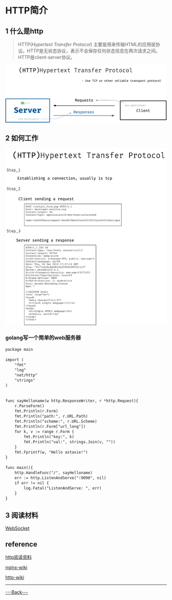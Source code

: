 # HTTP简介


## 1 什么是http

> HTTP(*Hypertext Transfer Protocol*) 主要是用来传输HTML的应用层协议。HTTP是无状态协议，表示不会保存任何状态信息在两次请求之间。HTTP是client-server协议。

![](resource/http01.png)

## 2 如何工作

![](resource/http02.png)

### golang写一个简单的web服务器


```golang
package main

import (
	"fmt"
	"log"
	"net/http"
	"strings"
)


func sayHelloname(w http.ResponseWriter, r *http.Request){
	r.ParseForm()
	fmt.Println(r.Form)
	fmt.Println("path:", r.URL.Path)
	fmt.Println("scheme:", r.URL.Scheme)
	fmt.Println(r.Form["url_long"])
	for k, v := range r.Form {
		fmt.Println("key:", k)
		fmt.Println("val:", strings.Join(v, ""))
	}
	fmt.Fprintf(w, "Hello astaxie!")
}

func main(){
	http.HandleFunc("/", sayHelloname)
	err := http.ListenAndServe(":9090", nil)
	if err != nil {
		log.Fatal("ListenAndServe: ", err)
	}
}
```

## 3 阅读材料

[WebSocket](https://zh.wikipedia.org/wiki/WebSocket)


## reference

[http阅读资料](https://developer.mozilla.org/en-US/docs/Web/HTTP)

[nginx-wiki](https://zh.wikipedia.org/wiki/Nginx)

[http-wiki](https://zh.wikipedia.org/wiki/%E8%B6%85%E6%96%87%E6%9C%AC%E4%BC%A0%E8%BE%93%E5%8D%8F%E8%AE%AE)


---

[---Back---](../README.md)
